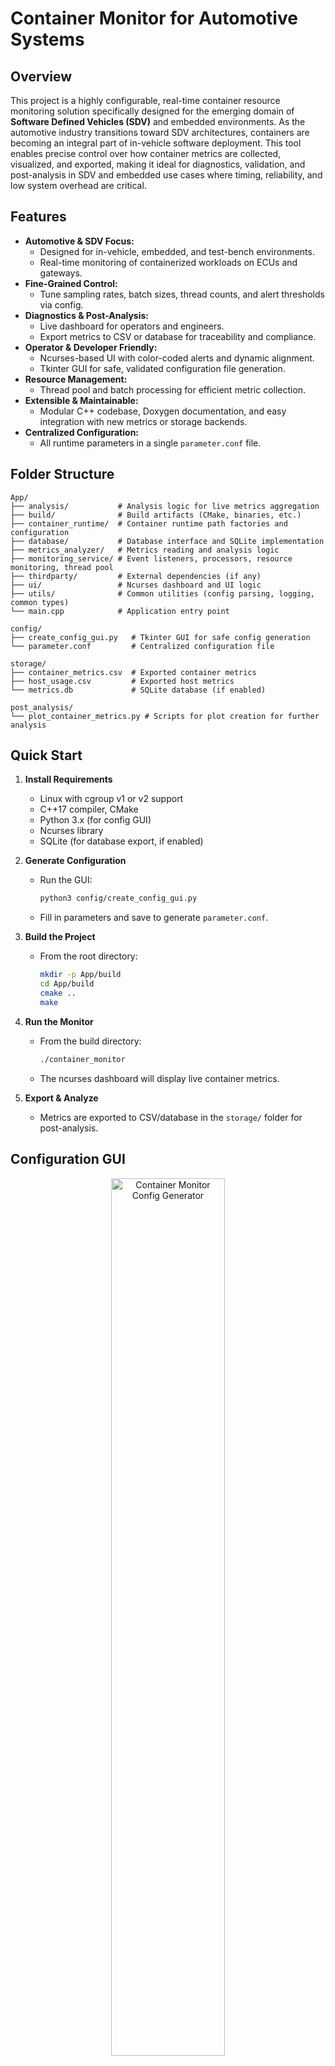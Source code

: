 # Container Monitor for Automotive Systems

## Overview

This project is a highly configurable, real-time container resource monitoring solution specifically designed for the emerging domain of **Software Defined Vehicles (SDV)** and embedded environments. As the automotive industry transitions toward SDV architectures, containers are becoming an integral part of in-vehicle software deployment. This tool enables precise control over how container metrics are collected, visualized, and exported, making it ideal for diagnostics, validation, and post-analysis in SDV and embedded use cases where timing, reliability, and low system overhead are critical.

## Features

- **Automotive & SDV Focus:**  
  - Designed for in-vehicle, embedded, and test-bench environments.
  - Real-time monitoring of containerized workloads on ECUs and gateways.
- **Fine-Grained Control:**  
  - Tune sampling rates, batch sizes, thread counts, and alert thresholds via config.
- **Diagnostics & Post-Analysis:**  
  - Live dashboard for operators and engineers.
  - Export metrics to CSV or database for traceability and compliance.
- **Operator & Developer Friendly:**  
  - Ncurses-based UI with color-coded alerts and dynamic alignment.
  - Tkinter GUI for safe, validated configuration file generation.
- **Resource Management:**  
  - Thread pool and batch processing for efficient metric collection.
- **Extensible & Maintainable:**  
  - Modular C++ codebase, Doxygen documentation, and easy integration with new metrics or storage backends.
- **Centralized Configuration:**  
  - All runtime parameters in a single `parameter.conf` file.

## Folder Structure

```
App/
├── analysis/           # Analysis logic for live metrics aggregation
├── build/              # Build artifacts (CMake, binaries, etc.)
├── container_runtime/  # Container runtime path factories and configuration
├── database/           # Database interface and SQLite implementation
├── metrics_analyzer/   # Metrics reading and analysis logic
├── monitoring_service/ # Event listeners, processors, resource monitoring, thread pool
├── thirdparty/         # External dependencies (if any)
├── ui/                 # Ncurses dashboard and UI logic
├── utils/              # Common utilities (config parsing, logging, common types)
└── main.cpp            # Application entry point

config/
├── create_config_gui.py   # Tkinter GUI for safe config generation
└── parameter.conf         # Centralized configuration file

storage/
├── container_metrics.csv  # Exported container metrics
├── host_usage.csv         # Exported host metrics
└── metrics.db             # SQLite database (if enabled)

post_analysis/
└── plot_container_metrics.py # Scripts for plot creation for further analysis
```

## Quick Start

1. **Install Requirements**
   - Linux with cgroup v1 or v2 support
   - C++17 compiler, CMake
   - Python 3.x (for config GUI)
   - Ncurses library
   - SQLite (for database export, if enabled)

2. **Generate Configuration**
   - Run the GUI:  
     ```bash
     python3 config/create_config_gui.py
     ```
   - Fill in parameters and save to generate `parameter.conf`.

3. **Build the Project**
   - From the root directory:
     ```bash
     mkdir -p App/build
     cd App/build
     cmake ..
     make
     ```

4. **Run the Monitor**
   - From the build directory:
     ```bash
     ./container_monitor
     ```
   - The ncurses dashboard will display live container metrics.

5. **Export & Analyze**
   - Metrics are exported to CSV/database in the `storage/` folder for post-analysis.

## Configuration GUI

<div align="center">
  <img src="./docs/images/config_gui.png" alt="Container Monitor Config Generator" style="width:60%;">
</div>

*The above GUI (Tkinter-based) allows you to safely generate and validate your configuration file (`parameter.conf`).*

## parameter.conf Example

```ini
runtime=docker
cgroup=v1
database=sqlite
ui_refresh_interval_ms=2000
resource_sampling_interval_ms=100
container_event_refresh_interval_ms=100
db_path=../../storage/metrics.db
ui_enabled=true
batch_size=20
alert_warning=80.0
alert_critical=100.0
thread_count=3
thread_capacity=5
file_export_folder_path=../../storage
```

### Parameter Explanations

| Parameter                             | Description                                                                        |
|---------------------------------------|------------------------------------------------------------------------------------|
| `runtime`                             | Container runtime to monitor (`docker` or `podman`).                               |
| `cgroup`                              | Cgroup version used by the system (`v1` or `v2`).                                  |
| `database`                            | Database backend for historical storage (`sqlite`, `mysql`, etc.).                 |
| `ui_refresh_interval_ms`              | UI dashboard refresh interval in milliseconds.                                     |
| `resource_sampling_interval_ms`       | How often to sample container resource usage (CPU, memory, PIDs, etc) in milliseconds.  |
| `container_event_refresh_interval_ms` | How often to poll for container start/stop events in milliseconds.                 |
| `db_path`                             | Path to the database file for storing metrics.                                     |
| `ui_enabled`                          | Enable (`true`) or disable (`false`) the ncurses dashboard UI.                     |
| `batch_size`                          | Number of container samples to process by each thread.              |
| `alert_warning`                       | Warning threshold (percentage) with Yellow color in Ncurses UI for resource usage (e.g., 80.0 for 80%).            |
| `alert_critical`                      | Critical threshold (percentage) with Red color in Ncurses UI for resource usage (e.g., 100.0 for 100%).         |
| `thread_count`                        | Number of resource monitoring threads to spawn.                                    |
| `thread_capacity`                     | Maximum number of containers each thread can handle.                               |
| `file_export_folder_path`             | Directory where CSV and other export files are saved.                              |

## Ncurses-Based Real-Time Dashboard

This UI provides a clear, color-coded, and dynamically aligned view of all live containers and their max resource usage. It is designed for both engineers and operators, making it easy to monitor system health at a glance.

- **Live Updates:** The dashboard refreshes at a configurable interval, always showing the latest max metrics.
- **Color-Coded Alerts:** Resource usage is highlighted in green, yellow, or red based on configurable thresholds for quick status assessment.
- **Dynamic Alignment:** Columns automatically adjust to container name length for readability.
- **Minimal Overhead:** The UI is lightweight and suitable for embedded and automotive environments.

<div align="center">
  <img src="./docs/images/ncurses_ui.gif" alt="Ncurses UI Demo" style="width:100%;">
</div>

## Post-Analysis Dashboard & Interactive Plotting

After collecting live metrics, this project enables powerful post-analysis through CSV and database exports. The `storage/` folder contains `container_metrics.csv`, `host_usage.csv`, and (optionally) `metrics.db` (SQLite).

For in-depth analysis, use the provided Tkinter-based post-analysis dashboard (`post_analysis/plot_container_metrics.py`). This interactive tool allows you to:

- **Visualize Resource Usage:** Plot CPU, memory, and PIDs for each container and the host over time.
- **Zoom In/Out:** Focus on specific time windows using the zoom controls.
- **Scroll Timeline:** Move across the time axis to inspect different periods of activity.
- **Select Containers:** Toggle visibility of individual containers to declutter the view or focus on specific workloads.
- **Toggle Host Metrics:** Show or hide host CPU and memory usage for a clearer container-only perspective.
- **Live Data Inspection:** Hover over the plots to see precise values for all selected containers and the host at any time point.

<div align="center">
  <img src="./docs/images/post_analysis_ui.gif" alt="Post-Analysis UI Demo" style="width:100%;">
</div>

*The above demo shows the interactive post-analysis dashboard, where you can zoom, scroll, select containers, and toggle host metrics for detailed resource usage analysis.*

## Video Walkthroughs

To help users and contributors better understand the project, two YouTube videos will be provided:

1. **Project Motivation & Background**  
   This video will explain the motivation behind building a real-time container monitor for SDV/automotive/embedded environments, the challenges addressed, and the unique features of this solution.


2. **Live Demo & Usage Guide**  
   This video will walk through the setup, configuration, real-time dashboard, and post-analysis features, demonstrating the tool in action.


*Once available, the videos will be embedded here for easy access.*

## How Is This Solution Better Than Other Tools?

- [**cAdvisor**](https://github.com/google/cadvisor):  
  Heavyweight, designed for cloud/Kubernetes, not for embedded/SDV. No real-time dashboard, limited sampling control, and not easily configurable for automotive use cases.

- [**cmonitor**](https://github.com/f18m/cmonitor/tree/master):  
  General-purpose, console-based, Python (higher overhead), limited configurability, no advanced UI, and not tailored for SDV/automotive.

- **Grafana/Prometheus:**  
  Powerful for cloud/enterprise, but requires complex setup, not real-time, and not suitable for embedded/SDV without significant adaptation.

- [**podman stats**](https://docs.podman.io/en/latest/markdown/podman-stats.1.html) / [**docker stats**](https://docs.docker.com/engine/reference/commandline/stats/):  
  Simple CLI tools, no historical export, no alerting, no dashboard, and no configurability for sampling or resource management.

## Future Work

- **Podman Support:**  
  Upcoming releases will add full support for monitoring containers managed by Podman, in addition to Docker.

- **Cgroup v2 Compatibility:**  
  The tool will be extended to support systems using cgroup v2, ensuring compatibility with the latest Linux distributions and container runtimes.

- **Expanded Metrics:**  
  Beyond CPU, memory, and PID monitoring, future versions will track additional cgroup parameters such as I/O, network usage, and block device statistics, providing a more comprehensive view of container resource consumption.

If you have specific feature requests or would like to contribute, please open an issue or submit a pull request!

## Documentation & Architecture

- For a comprehensive overview of the system design, security, and extensibility, see [Architecture Documentation](docs/architecture/architecture.md).
- Doxygen HTML docs: After building, open `docs/doxygen/html/index.html` in your browser.

## License

This project is licensed under the MIT License.
